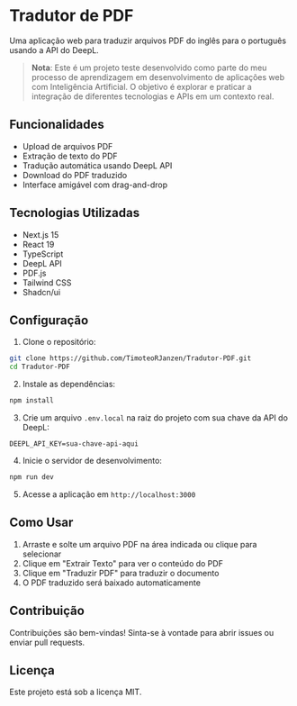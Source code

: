 # Tradutor de PDF

Uma aplicação web para traduzir arquivos PDF do inglês para o português usando a API do DeepL.

> **Nota**: Este é um projeto teste desenvolvido como parte do meu processo de aprendizagem em desenvolvimento de aplicações web com Inteligência Artificial. O objetivo é explorar e praticar a integração de diferentes tecnologias e APIs em um contexto real.

## Funcionalidades

- Upload de arquivos PDF
- Extração de texto do PDF
- Tradução automática usando DeepL API
- Download do PDF traduzido
- Interface amigável com drag-and-drop

## Tecnologias Utilizadas

- Next.js 15
- React 19
- TypeScript
- DeepL API
- PDF.js
- Tailwind CSS
- Shadcn/ui

## Configuração

1. Clone o repositório:
```bash
git clone https://github.com/TimoteoRJanzen/Tradutor-PDF.git
cd Tradutor-PDF
```

2. Instale as dependências:
```bash
npm install
```

3. Crie um arquivo `.env.local` na raiz do projeto com sua chave da API do DeepL:
```
DEEPL_API_KEY=sua-chave-api-aqui
```

4. Inicie o servidor de desenvolvimento:
```bash
npm run dev
```

5. Acesse a aplicação em `http://localhost:3000`

## Como Usar

1. Arraste e solte um arquivo PDF na área indicada ou clique para selecionar
2. Clique em "Extrair Texto" para ver o conteúdo do PDF
3. Clique em "Traduzir PDF" para traduzir o documento
4. O PDF traduzido será baixado automaticamente

## Contribuição

Contribuições são bem-vindas! Sinta-se à vontade para abrir issues ou enviar pull requests.

## Licença

Este projeto está sob a licença MIT.
